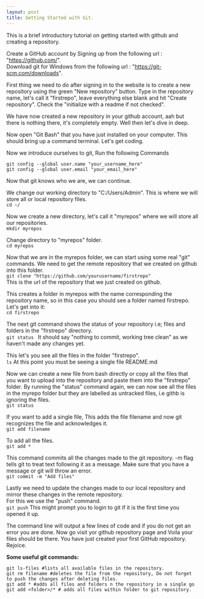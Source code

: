 ```yaml
---
layout: post
title: Getting Started with Git.
---
```


This is a brief introductory tutorial on getting started with github and creating a repository.   

Create a GitHub account by Signing up from the following url : "https://github.com/".  
Download git for Windows from the following url : "https://git-scm.com/downloads".

First thing we need to do after signing in to the website is to create a new repository using the green "New repository" button.
Type in the repository name, let's call it "firstrepo", leave everything else blank and hit "Create repository".
Check the "initialize with a readme if not checked".

We have now created a new repository in your github account, aah but there is nothing there, it's completely empty.
Well then let's dive in deep.

Now open "Git Bash" that you have just installed on your computer.
This should bring up a command terminal.
Let's get coding.

Now we introduce ourselves to git, Run the following Commands
```
git config --global user.name "your_username_here"
git config --global user.email "your_email_here"
```

Now that git knows who we are, we can continue.

We change our working directory to "C:/Users/Admin".
This is where we will store all or local repository files.   
```cd ~/``` 

Now we create a new directory, let's call it "myrepos" where we will store all our repositories.   
```mkdir myrepos```

Change directory to "myrepos" folder.   
```cd myrepos ```

Now that we are in the myrepos folder, we can start using some real "git" commands.
We need to get the remote repository that we created on github into this folder.   
```git clone "https://github.com/yourusername/firstrepo"```   
This is the url of the repository that we just created on github.

This creates a folder in myrepos with the name corresponding the repository name, so in this case you should see a folder named firstrepo.
Let's get into it:      
```cd firstrepo```


The next git command shows the status of your repository i.e; files and folders in the "firstrepo" directory.   
```git status ```
It should say "nothing to commit, working tree clean" as we haven't made any changes yet.

This let's you see all the files in the folder "firstrepo".   
```ls```
At this point you must be seeing a single file README.md

Now we can create a new file from bash directly or copy all the files that you want to upload into the repository and paste them into the "firstrepo" folder.
By running the "status" command again, we can now see all the files in the myrepo folder but they are labelled as untracked files, i.e githb is ignoring the files.   
```git status```

If you want to add a single file, This adds the file filename and now git recognizes the file and acknowledges it.   
```git add filename```

To add all the files.   
```git add *```

This command commits all the changes made to the git repository.
-m flag tells git to treat text following it as a message.
Make sure that you have a message or git will throw an error.   
```git commit -m "Add files"```

Lastly we need to update the changes made to our local repository and mirror these changes in the remote repository.	
For this we use the "push" command.    
```git push``` 
This might prompt you to login to git if it is the first time you opened it up.

The command line will output a few lines of code and if you do not get an error you are done.
Now go visit yor github repository page and Voila your files should be there.
You have just created your first GitHub repository. Rejoice. 



<b>Some useful git commands:   </b>
```
git ls-files #lists all available files in the repository.
git rm filename #deletes the file from the repository, Do not forget to push the changes after deleting files.
git add * #adds all files and folders n the repository in a single go
git add <folder>/* # adds all files within folder to git repository.
```
